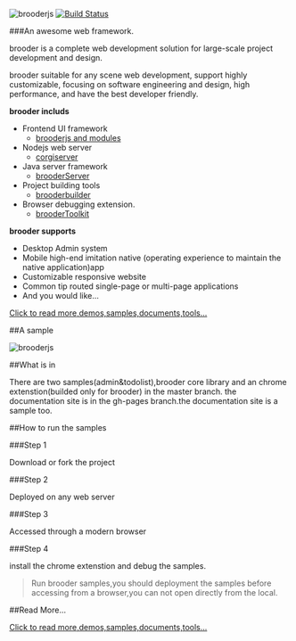 ![brooderjs](https://github.com/hou80houzhu/brooderjs/raw/gh-pages/packet/opensite/pc/style/images/logo2.png) [![Build Status](https://travis-ci.org/hou80houzhu/brooderjs.svg?branch=master)](https://travis-ci.org/hou80houzhu/brooderjs)

###An awesome web framework.

brooder is a complete web development solution for large-scale project development and design.

brooder suitable for any scene web development, support highly customizable, focusing on software engineering and design, high performance, and have the best developer friendly. 

**brooder includs**
 
- Frontend UI framework
  - [brooderjs and modules](http://rocui.com "brooderjs and modules")
- Nodejs web server 
  - [corgiserver](https://github.com/hou80houzhu/corgiserver "corgiserver")
- Java server framework
  - [brooderServer](https://github.com/hou80houzhu/brooderServer "brooderServer")
- Project building tools
  - [brooderbuilder](https://github.com/hou80houzhu/brooderbuilder "brooderbuilder")
- Browser debugging extension.
  - [brooderToolkit](https://github.com/hou80houzhu/brooderToolkit "brooderToolkit")

**brooder supports**

- Desktop Admin system
- Mobile high-end imitation native (operating experience to maintain the native application)app
- Customizable responsive website
- Common tip routed single-page or multi-page applications
- And you would like...


[Click to read more,demos,samples,documents,tools...](http://hou80houzhu.github.io/brooderjs/ "Read More,Demos,Documents")


##A sample

![brooderjs](https://github.com/hou80houzhu/brooderjs/raw/master/images/video.gif)


##What is in

There are two samples(admin&todolist),brooder core library and an chrome    extenstion(builded only for brooder) in the master branch. the documentation site is in the gh-pages branch.the documentation site is a sample too.

##How to run the samples

###Step 1

Download or fork the project

###Step 2

Deployed on any web server

###Step 3

Accessed through a modern browser

###Step 4

install the chrome extenstion and debug the samples.

> Run brooder samples,you should deployment the samples before accessing from a browser,you can not open directly from the local.

##Read More...

[Click to read more,demos,samples,documents,tools...](http://hou80houzhu.github.io/brooderjs/ "Read More,Demos,Documents")